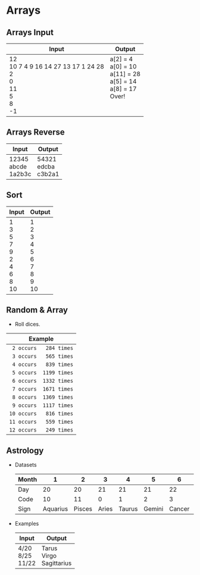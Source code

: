 # Arrays

## Arrays Input
| Input | Output |
|---|---|
| 12<br>10 7 4 9 16 14 27 13 17 1 24 28<br>2<br>0<br>11<br>5<br>8<br>-1 | a[2] = 4<br>a[0] = 10<br>a[11] = 28<br>a[5] = 14<br>a[8] = 17<br>Over!<br><br><br> |

## Arrays Reverse
| Input | Output |
|---|---|
| 12345<br>abcde<br>1a2b3c | 54321<br>edcba<br>c3b2a1 |

## Sort
| Input | Output |
|---|---|
| 1<br>3<br>5<br>7<br>9<br>2<br>4<br>6<br>8<br>10 | 1<br>2<br>3<br>4<br>5<br>6<br>7<br>8<br>9<br>10 |

## Random & Array
+ Roll dices.

| Example                 |
|-------------------------|
| ` 2 occurs   284 times` |
| ` 3 occurs   565 times` |
| ` 4 occurs   839 times` |
| ` 5 occurs  1199 times` |
| ` 6 occurs  1332 times` |
| ` 7 occurs  1671 times` |
| ` 8 occurs  1369 times` |
| ` 9 occurs  1117 times` |
| `10 occurs   816 times` |
| `11 occurs   559 times` |
| `12 occurs   249 times` |

## Astrology
+ Datasets

	| Month         | 1        | 2      | 3     | 4      | 5      | 6      | 7   | 8     | 9     | 10      | 11          | 12        |
	|---------------|----------|--------|-------|--------|--------|--------|-----|-------|-------|---------|-------------|-----------|
	| Day | 20       | 20     | 21    | 21     | 21     | 22     | 23  | 23    | 23    | 23      | 22          | 22        |
	| Code   | 10       | 11     | 0     | 1      | 2      | 3      | 4   | 5     | 6     | 7       | 8           | 9         |
	| Sign          | Aquarius | Pisces | Aries | Taurus | Gemini | Cancer | Leo | Virgo | Libra | Scorpio | Sagittarius | Capricorn |

+ Examples

	| Input | Output |
	|---|---|
	| 4/20<br>8/25<br>11/22 | Tarus<br>Virgo<br>Sagittarius |
